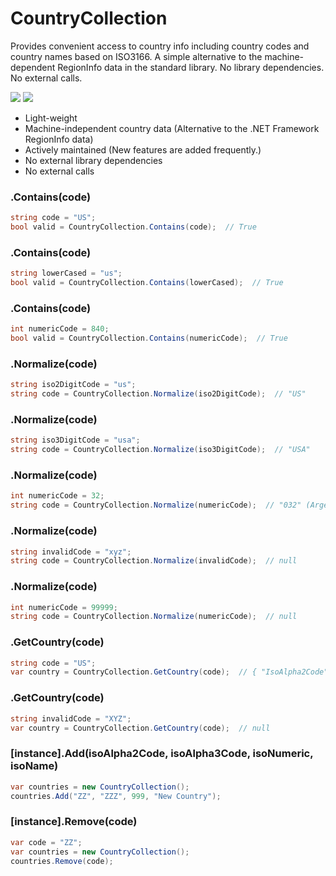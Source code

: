 # CountryCollection
Provides convenient access to country info including country codes and country names based on ISO3166. A simple alternative to the machine-dependent RegionInfo data in the standard library. No library dependencies. No external calls.

[![](https://img.shields.io/nuget/v/CountryCollection.svg)](https://www.nuget.org/packages/CountryCollection/)
[![](https://img.shields.io/nuget/dt/CountryCollection)](https://www.nuget.org/packages/CountryCollection/)

* Light-weight
* Machine-independent country data (Alternative to the .NET Framework RegionInfo data)
* Actively maintained (New features are added frequently.)
* No external library dependencies
* No external calls


### .Contains(code)
```csharp
string code = "US";
bool valid = CountryCollection.Contains(code);  // True
```

### .Contains(code)
```csharp
string lowerCased = "us";
bool valid = CountryCollection.Contains(lowerCased);  // True
```

### .Contains(code)
```csharp
int numericCode = 840;
bool valid = CountryCollection.Contains(numericCode);  // True
```

### .Normalize(code)
```csharp
string iso2DigitCode = "us";
string code = CountryCollection.Normalize(iso2DigitCode);  // "US"
```

### .Normalize(code)
```csharp
string iso3DigitCode = "usa";
string code = CountryCollection.Normalize(iso3DigitCode);  // "USA"
```

### .Normalize(code)
```csharp
int numericCode = 32;
string code = CountryCollection.Normalize(numericCode);  // "032" (Argentina)
```

### .Normalize(code)
```csharp
string invalidCode = "xyz";
string code = CountryCollection.Normalize(invalidCode);  // null
```

### .Normalize(code)
```csharp
int numericCode = 99999;
string code = CountryCollection.Normalize(numericCode);  // null
```

### .GetCountry(code)
```csharp
string code = "US";
var country = CountryCollection.GetCountry(code);  // { "IsoAlpha2Code":"US", "IsoAlpha3Code":"USA", "IsoNumeric":840, "IsoEnglishShortName":"United States of America (the)", "Name":"United States" }
```

### .GetCountry(code)
```csharp
string invalidCode = "XYZ";
var country = CountryCollection.GetCountry(code);  // null
```

### [instance].Add(isoAlpha2Code, isoAlpha3Code, isoNumeric, isoName)
```csharp
var countries = new CountryCollection();
countries.Add("ZZ", "ZZZ", 999, "New Country");
```

### [instance].Remove(code)
```csharp
var code = "ZZ";
var countries = new CountryCollection();
countries.Remove(code);
```
